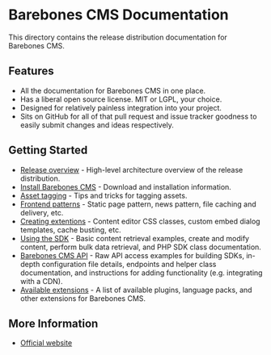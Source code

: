 Barebones CMS Documentation
===========================

This directory contains the release distribution documentation for Barebones CMS.

Features
--------

* All the documentation for Barebones CMS in one place.
* Has a liberal open source license.  MIT or LGPL, your choice.
* Designed for relatively painless integration into your project.
* Sits on GitHub for all of that pull request and issue tracker goodness to easily submit changes and ideas respectively.

Getting Started
---------------

* [Release overview](overview.md) - High-level architecture overview of the release distribution.
* [Install Barebones CMS](install.md) - Download and installation information.
* [Asset tagging](asset-tagging.md) - Tips and tricks for tagging assets.
* [Frontend patterns](frontend-patterns.md) - Static page pattern, news pattern, file caching and delivery, etc.
* [Creating extentions](creating-extensions.md) - Content editor CSS classes, custom embed dialog templates, cache busting, etc.
* [Using the SDK](sdk.md) - Basic content retrieval examples, create and modify content, perform bulk data retrieval, and PHP SDK class documentation.
* [Barebones CMS API](api.md) - Raw API access examples for building SDKs, in-depth configuration file details, endpoints and helper class documentation, and instructions for adding functionality (e.g. integrating with a CDN).
* [Available extensions](https://github.com/cubiclesoft/barebones-cms-extensions) - A list of available plugins, language packs, and other extensions for Barebones CMS.

More Information
----------------

* [Official website](http://barebonescms.com/)
